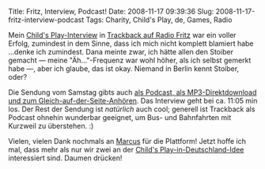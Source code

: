 Title: Fritz, Interview, Podcast!
Date: 2008-11-17 09:39:36
Slug: 2008-11-17-fritz-interview-podcast
Tags: Charity, Child's Play, de, Games, Radio


Mein [Child's Play-Interview][1] in [Trackback auf Radio Fritz][2] war ein
voller Erfolg, zumindest in dem Sinne, dass ich mich nicht komplett blamiert
habe …denke ich zumindest. Dana meinte zwar, ich hätte allen den Stoiber
gemacht — meine "Äh…"-Frequenz war wohl höher, als ich selbst gemerkt habe —,
aber ich glaube, das ist okay. Niemand in Berlin kennt Stoiber, oder?

Die Sendung vom Samstag gibts auch [als Podcast, als MP3-Direktdownload und
zum Gleich-auf-der-Seite-Anhören][3]. Das Interview geht bei ca. 11:05 min
los. Der Rest der Sendung ist _natürlich_ auch cool; generell ist Trackback
als Podcast ohnehin wunderbar geeignet, um Bus- und Bahnfahrten mit Kurzweil
zu überstehen. :)

Vielen, vielen Dank nochmals an [Marcus][4] für die Plattform! Jetzt hoffe ich
mal, dass mehr als nur wir zwei an der [Child's Play-in-Deutschland-Idee][5]
interessiert sind. Daumen drücken!

   [1]: http://carlo.zottmann.org/2008/11/14/childs-play-in-deutschland-update/
   [2]: http://trackback.fritz.de/
   [3]: http://trackback.fritz.de/2008/11/16/trb-103-childs-play-horror-wpa-wow-bp/
   [4]: http://twitter.com/monoxyd
   [5]: http://carlo.zottmann.org/2008/11/11/childs-play-2008-deutschland/
